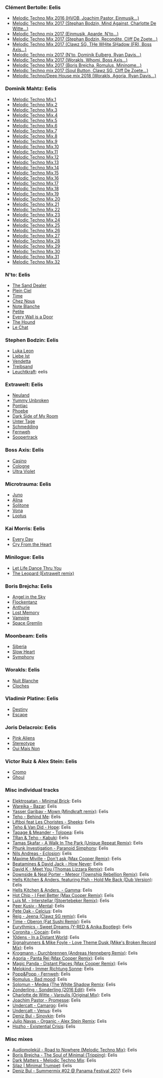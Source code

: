 ### Clément Bertolle: Eelis
- [Melodic Techno Mix 2016 (HVOB, Joachim Pastor, Einmusik...)](https://www.youtube.com/watch?v=if6vfkJLUnI)
- [Melodic Techno Mix 2017 (Stephan Bodzin, Mind Against, Charlotte De Witte...)](https://www.youtube.com/watch?v=JqxfedAPtLs)
- [Melodic Techno mix 2017 (Einmusik, Aparde, N'to...)](https://www.youtube.com/watch?v=roMWXS7XHYY)
- [Melodic Techno Mix 2017 (Stephan Bodzin, Recondite, Cliff De Zoete...)](https://www.youtube.com/watch?v=37MVvH5fYO8)
- [Melodic Techno Mix 2017 (Clawz SG, THe WHite SHadow (FR), Boss Axis...)](https://www.youtube.com/watch?v=XCBozJrB3Sw)
- [Melodic Techno mix 2017 (N'to, Dominik Eulberg, Ryan Davis...)](https://www.youtube.com/watch?v=kvGnlWq_PTM)
- [Melodic Techno Mix 2017 (Worakls, Whomi, Boss Axis...)](https://www.youtube.com/watch?v=MBmuwCRA_SY)
- [Melodic Techno Mix 2017 (Boris Brejcha, Romulus, Mininome...)](https://www.youtube.com/watch?v=Thg33XXzGio)
- [Melodic Techno mix 2017 (Soul Button, Clawz SG, Cliff De Zoete...)](https://www.youtube.com/watch?v=HFqjEkaaqjw)
- [Melodic Techno/Deep House mix 2018 (Worakls, Agoria, Ryan Davis...)](https://www.youtube.com/watch?v=8G_SRcJdrb4)

### Dominik Mahtz: Eelis
- [Melodic Techno Mix.1](https://www.youtube.com/watch?v=-vu1lnCodDs)
- [Melodic Techno Mix.2](https://www.youtube.com/watch?v=oP6tbXMmgb0)
- [Melodic Techno Mix.3](https://www.youtube.com/watch?v=f8a6qhfAJxY)
- [Melodic Techno Mix.4](https://www.youtube.com/watch?v=PFaR0z35S_o)
- [Melodic Techno Mix.5](https://www.youtube.com/watch?v=bDFxE7hFtcA)
- [Melodic Techno Mix.6](https://www.youtube.com/watch?v=BYs7dEcOYE4)
- [Melodic Techno Mix.7](https://www.youtube.com/watch?v=Tsjtquw4ApA)
- [Melodic Techno Mix.8](https://www.youtube.com/watch?v=r5M6NzFkLlk)
- [Melodic Techno Mix.9](https://www.youtube.com/watch?v=Tff6M-kBMr0)
- [Melodic Techno Mix.10](https://www.youtube.com/watch?v=Qq7s9YLccXc)
- [Melodic Techno Mix.11](https://www.youtube.com/watch?v=UsZ-zsbvfVA)
- [Melodic Techno Mix.12](https://www.youtube.com/watch?v=JJa1et-CUO4)
- [Melodic Techno Mix.13](https://www.youtube.com/watch?v=4WeG5cGuFMA)
- [Melodic Techno Mix.14](https://www.youtube.com/watch?v=QXMDyj3tGT8)
- [Melodic Techno Mix.15](https://www.youtube.com/watch?v=Rk3oeAHKa2o)
- [Melodic Techno Mix.16](https://www.youtube.com/watch?v=YjzzFYTsO3w)
- [Melodic Techno Mix.17](https://www.youtube.com/watch?v=FX_Rj_cvajI)
- [Melodic Techno Mix.18](https://www.youtube.com/watch?v=UegKa5l69LM)
- [Melodic Techno Mix.19](https://www.youtube.com/watch?v=mu1RuZw_Fa8)
- [Melodic Techno Mix.20](https://www.youtube.com/watch?v=XW4pXOpS4Yk)
- [Melodic Techno Mix.21](https://www.youtube.com/watch?v=TdxxhnlZK4s)
- [Melodic Techno Mix.22](https://www.youtube.com/watch?v=Ew6GOYqzLqw)
- [Melodic Techno Mix.23](https://www.youtube.com/watch?v=NikEJI-vuVw)
- [Melodic Techno Mix.24](https://www.youtube.com/watch?v=cNGZ3cXBllA)
- [Melodic Techno Mix.25](https://www.youtube.com/watch?v=h1E0bPA-mqo)
- [Melodic Techno Mix.26](https://www.youtube.com/watch?v=DHNqFi591Y0)
- [Melodic Techno Mix.27](https://www.youtube.com/watch?v=Yf1CqKXIy5k)
- [Melodic Techno Mix.28](https://www.youtube.com/watch?v=CntXallGKg4)
- [Melodic Techno Mix.29](https://www.youtube.com/watch?v=NQGvK6BAd8A)
- [Melodic Techno Mix.30](https://www.youtube.com/watch?v=ivr3xakw0I4)
- [Melodic Techno Mix.31](https://www.youtube.com/watch?v=NYSHBGyEdJQ)
- [Melodic Techno Mix.32](https://www.youtube.com/watch?v=EebFWPwSrYc)

### N'to: Eelis
- [The Sand Dealer](https://www.youtube.com/watch?v=L2RB7losPO8)
- [Plein Ciel](https://www.youtube.com/watch?v=g3nwFd0qT3M)
- [Time](https://www.youtube.com/watch?v=8i5Ph5JAOmY)
- [Chez Nous](https://www.youtube.com/watch?v=p-xsLux959Y)
- [Note Blanche](https://www.youtube.com/watch?v=6fpQtKP92BI)
- [Petite](https://www.youtube.com/watch?v=8eh6HEmBxLs)
- [Every Wall is a Door](https://www.youtube.com/watch?v=yYzGHhhg_og)
- [The Hound](https://www.youtube.com/watch?v=I6mqszCTqus)
- [Le Chat](https://www.youtube.com/watch?v=iBWkaCl1lOU)

### Stephen Bodzin: Eelis
- [Luka Leon](https://www.youtube.com/watch?v=Rz_Mdsy3b3k)
- [Liebe Ist](https://www.youtube.com/watch?v=dPbfPHLSN3w)
- [Vendetta](https://www.youtube.com/watch?v=Q3nN18zH1p4)
- [Treibsand](https://www.youtube.com/watch?v=3Hg1t04ZlGs)
- [Leuchtkraft](https://www.youtube.com/watch?v=WxR1FsKi_hY): eelis

### Extrawelt: Eelis
- [Neuland](https://www.youtube.com/watch?v=rkY96VwNRiA)
- [Yummy Unbroken](https://www.youtube.com/watch?v=8IC2ulkCBX8)
- [Pontiac](https://www.youtube.com/watch?v=HXMvlsXZjmE)
- [Phoebe](https://www.youtube.com/watch?v=CCNZbUPWhI0)
- [Dark Side of My Room](https://www.youtube.com/watch?v=iBWkaCl1lOU)
- [Unter Tage](https://www.youtube.com/watch?v=Y1VkJAW8BVI)
- [Schmedding](https://www.youtube.com/watch?v=eFaVxXTW3mE)
- [Fernweh](https://www.youtube.com/watch?v=b9JAHhqV6Ko)
- [Soopertrack](https://www.youtube.com/watch?v=n6oYdIIkbkg)

### Boss Axis: Eelis
- [Casino](https://www.youtube.com/watch?v=j35fVovT0hU)
- [Cologne](https://www.youtube.com/watch?v=I6nsIYWhobM)
- [Ultra Violet](https://www.youtube.com/watch?v=FR_yOBoNbds)

### Microtrauma: Eelis
- [Juno](https://www.youtube.com/watch?v=VUrK3jtK1AE)
- [Alina](https://www.youtube.com/watch?v=8nz7OYlBdpM)
- [Solitone](https://www.youtube.com/watch?v=kHX9Ngi2udA)
- [Vona](https://www.youtube.com/watch?v=yXCJhsdtgI0)
- [Lootus](https://www.youtube.com/watch?v=yzj6NV1NCBI)

### Kai Morris: Eelis
- [Every Day](https://www.youtube.com/watch?v=ngW3ogSILWA)
- [Cry From the Heart](https://www.youtube.com/watch?v=8SUlRzS7XNo)

### Minilogue: Eelis
- [Let Life Dance Thru You](https://www.youtube.com/watch?v=aueX4AzKqi0)
- [The Leopard (Extrawelt remix)](https://www.youtube.com/watch?v=xi_I8wHvijk)

### Boris Brejcha: Eelis
- [Angel in the Sky](https://www.youtube.com/watch?v=6mWyhOBNDyg)
- [Flockentanz](https://www.youtube.com/watch?v=I6YQT_nRUcQ)
- [Anthurie](https://www.youtube.com/watch?v=UYK8OlcjdcM)
- [Lost Memory](https://www.youtube.com/watch?v=iBWkaCl1lOU)
- [Vampire](https://www.youtube.com/watch?v=9mJ2TwFEmfc)
- [Space Gremlin](https://www.youtube.com/watch?v=ju09WyB7IsQ)

### Moonbeam: Eelis
- [Siberia](https://www.youtube.com/watch?v=ykLPYkToZcA)
- [Slow Heart](https://www.youtube.com/watch?v=0HS1qpWxK-M)
- [Symphony](https://www.youtube.com/watch?v=VoqMSZkvB5w)

### Worakls: Eelis
- [Nuit Blanche](https://www.youtube.com/watch?v=0aSmZBMPKos)
- [Cloches](https://www.youtube.com/watch?v=74c2keKk0KY)

### Vladimir Platine: Eelis
- [Destiny](https://www.youtube.com/watch?v=7xq7kQPxIv8)
- [Escape](https://www.youtube.com/watch?v=UBhwpl-6TOs)

### Joris Delacroix: Eelis
- [Pink Aliens](https://www.youtube.com/watch?v=-3BWjfXCHRI)
- [Stereotype](https://www.youtube.com/watch?v=l8HFS8Ji7uA)
- [Oui Mais Non](https://www.youtube.com/watch?v=PM11n6etlO4)

### Victor Ruiz & Alex Stein: Eelis
- [Cromo](https://www.youtube.com/watch?v=8P-NwoupF9g)
- [Ghoul](https://www.youtube.com/watch?v=ahrkPESdTfU)

### Misc individual tracks
- [Elektrosatan - Minimal Brick](https://www.youtube.com/watch?v=BSM5yxZqxmQ): Eelis
- [Wareika - Bazar](https://www.youtube.com/watch?v=pGyydDz5Zrw): Eelis
- [Yasser Garibay - Mown (Mindkraft remix)](https://www.youtube.com/watch?v=F7EBU1VhJAI): Eelis
- [Teho - Behind Me](https://www.youtube.com/watch?v=MCTL59GM_tE): Eelis
- [Liftboi feat Les Choristes - Sheeks](https://www.youtube.com/watch?v=b8V596ooyaw): Eelis
- [Teho & Van Did - Hope](https://www.youtube.com/watch?v=Wzh1WeeE3sM): Eelis
- [Tapage & Meander - Tolopea](https://www.youtube.com/watch?v=MT2m61TMQjw): Eelis
- [TRan & Teho - Kabuki](https://www.youtube.com/watch?v=HR8kixSjOl0): Eelis
- [Tamas Skafar - A Walk In The Park (Unique Repeat Remix)](https://www.youtube.com/watch?v=T-p_MJSyHk4): Eelis
- [Phunk Investigation - Paranoid Simphony](https://www.youtube.com/watch?v=MvZ1YtKbvPY): Eelis
- [Nils Andreas - Eclosion](https://www.youtube.com/watch?v=jsWw2teqADU): Eelis
- [Maxime Miville - Don't ask (Max Cooper Remix)](https://www.youtube.com/watch?v=oILHvoZk2ME): Eelis
- [Beatamines & David Jack - How Never](https://www.youtube.com/watch?v=5PQDJP-WIbM): Eelis
- [David K - Meet You (Thomas Lizzara Remix)](https://www.youtube.com/watch?v=HhOjaMRkX6E): Eelis
- [Downside & Neal Porter - Meteor (Township Rebellion Remix)](https://www.youtube.com/watch?v=xmR233OQ1Nk): Eelis
- [Hells Kitchen & Anders. featuring Pish - Hold Me Back (Dub Version)](https://www.youtube.com/watch?v=kILjZPY9FtM): Eelis
- [Hells Kitchen & Anders. - Gamma](https://www.youtube.com/watch?v=SqtN_yi7Ke0): Eelis
- [Hot Chip - I Feel Better (Max Cooper Remix)](https://www.youtube.com/watch?v=cuZDt1-iJpw): Eelis
- [Luis M. - Interstellar (Stoertebeker Remix)](https://www.youtube.com/watch?v=wRw-969bmHw): Eelis
- [Peer Kusiv - Mental](https://www.youtube.com/watch?v=IwlgyYStojk): Eelis
- [Pete Oak - Celcius](https://www.youtube.com/watch?v=QFxoMLyOhkw): Eelis
- [Reig - Jeena (Clawz SG remix)](https://www.youtube.com/watch?v=HTZSi13f5mw): Eelis
- [Time - Oberon (Fat Sushi Remix)](https://www.youtube.com/watch?v=mQ29CzXIpRw): Eelis
- [Eurythmics - Sweet Dreams (Y-RED & Anika Bootleg)](https://www.youtube.com/watch?v=SbRz89OS5_0): Eelis
- [Coronita - Cocain](https://www.youtube.com/watch?v=8bOVEJk28pU): Eelis
- [10dens - In a Distant World](https://www.youtube.com/watch?v=iBWkaCl1lOU): Eelis
- [Signalrunners & Mike Foyle - Love Theme Dusk (Mike's Broken Record Mix)](https://www.youtube.com/watch?v=iBWkaCl1lOU): Eelis
- [Krogmann - Durchbrennen (Andreas Henneberg Remix)](https://www.youtube.com/watch?v=gElqm9TaNRU): Eelis
- [Agoria - Panta Rei (Max Cooper Remix)](https://www.youtube.com/watch?v=mDIjYoB-hKY): Eelis
- [Magic Panda - Distant Places (Max Cooper Remix)](https://www.youtube.com/watch?v=mEr1uMVT2Cg): Eelis
- [Melokind - Immer Richtung Sonne](https://www.youtube.com/watch?v=vsvzMCIBgeo): Eelis
- [Popp&Popp - Fernweh](https://www.youtube.com/watch?v=V6yE0GY-jMk): Eelis
- [Romulus - Bad mood](https://www.youtube.com/watch?v=2FQ8bldo0bI): Eelis
- [Solomun - Medea (The White Shadow Remix](https://www.youtube.com/watch?v=Vuqmrls-0tc): Eelis
- [Zonderling - Sonderling (2016 Edit)](https://www.youtube.com/watch?v=I0jgcEGXhfo): Eelis
- [Charlotte de Witte - Varpulis (Original Mix)](https://www.youtube.com/watch?v=0PZCA0zNUAg): Eelis
- [Joachim Pastor - Promesse](https://www.youtube.com/watch?v=GIFnJFuTIkw): Eelis
- [Undercatt - Camargo](https://www.youtube.com/watch?v=alcTIGzsvd8): Eelis
- [Undercatt - Venus](https://www.youtube.com/watch?v=d4EzS40SVRk): Eelis
- [Deniz Bul - Sinovkin](https://www.youtube.com/watch?v=RziLqVeuz7k): Eelis
- [Julio Navas - Organic - Alex Stein Remix](https://www.youtube.com/watch?v=Ry90Kuqmtxw): Eelis
- [Hozho - Existential Crisis](https://www.youtube.com/watch?v=wmigME-mjIs): Eelis

### Misc mixes
- [Audiomolekül - Road to Nowhere (Melodic Techno Mix)](https://www.youtube.com/watch?v=tPK5Zm3a9bM): Eelis
- [Boris Brejcha - The Soul of Minimal (Tripping)](https://www.youtube.com/watch?v=iXrBO46Q-fw): Eelis
- [Dark Matters - Melodic Techno Mix](https://www.youtube.com/watch?v=PBFlHjFnjI4): Eelis
- [Silaz | Minimal Trumpet](https://www.youtube.com/watch?v=5_SLU1ByyKg): Eelis
- [Deniz Bul - Summermix #02 @ Panama Festival 2017](https://www.youtube.com/watch?v=NpKHsPm_wNQ): Eelis
